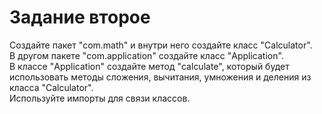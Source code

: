 # Задание второе

Создайте пакет "com.math" и внутри него создайте класс "Calculator".  
В другом пакете "com.application" создайте класс "Application".  
В классе "Application" создайте метод "calculate", который будет использовать методы сложения, вычитания, умножения и деления из класса "Calculator".  
Используйте импорты для связи классов.
